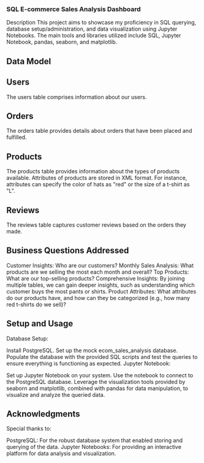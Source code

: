 ### SQL E-commerce Sales Analysis Dashboard
Description
This project aims to showcase my proficiency in SQL querying, database setup/administration, and data visualization using Jupyter Notebooks. The main tools and libraries utilized include SQL, Jupyter Notebook, pandas, seaborn, and matplotlib.

## Data Model
## Users
The users table comprises information about our users.

## Orders
The orders table provides details about orders that have been placed and fulfilled.

## Products
The products table provides information about the types of products available. Attributes of products are stored in XML format. For instance, attributes can specify the color of hats as "red" or the size of a t-shirt as "L".

## Reviews
The reviews table captures customer reviews based on the orders they made.

## Business Questions Addressed
Customer Insights: Who are our customers?
Monthly Sales Analysis: What products are we selling the most each month and overall?
Top Products: What are our top-selling products?
Comprehensive Insights: By joining multiple tables, we can gain deeper insights, such as understanding which customer buys the most pants or shirts.
Product Attributes: What attributes do our products have, and how can they be categorized (e.g., how many red t-shirts do we sell)?

## Setup and Usage

Database Setup:

Install PostgreSQL.
Set up the mock ecom_sales_analysis database.
Populate the database with the provided SQL scripts and test the queries to ensure everything is functioning as expected.
Jupyter Notebook:

Set up Jupyter Notebook on your system.
Use the notebook to connect to the PostgreSQL database.
Leverage the visualization tools provided by seaborn and matplotlib, combined with pandas for data manipulation, to visualize and analyze the queried data.

## Acknowledgments
Special thanks to:

PostgreSQL: For the robust database system that enabled storing and querying of the data.
Jupyter Notebooks: For providing an interactive platform for data analysis and visualization.
